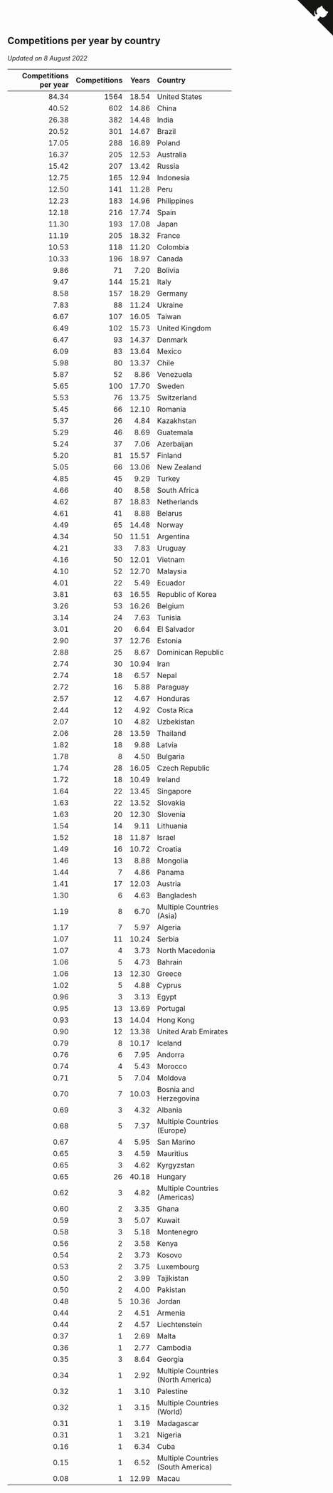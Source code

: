 ## Competitions per year by country

*Updated on  8 August 2022*

| Competitions per year | Competitions | Years | Country |
| ---: | ---: | ---: | :--- |
| 84.34 | 1564 | 18.54 | United States |
| 40.52 | 602 | 14.86 | China |
| 26.38 | 382 | 14.48 | India |
| 20.52 | 301 | 14.67 | Brazil |
| 17.05 | 288 | 16.89 | Poland |
| 16.37 | 205 | 12.53 | Australia |
| 15.42 | 207 | 13.42 | Russia |
| 12.75 | 165 | 12.94 | Indonesia |
| 12.50 | 141 | 11.28 | Peru |
| 12.23 | 183 | 14.96 | Philippines |
| 12.18 | 216 | 17.74 | Spain |
| 11.30 | 193 | 17.08 | Japan |
| 11.19 | 205 | 18.32 | France |
| 10.53 | 118 | 11.20 | Colombia |
| 10.33 | 196 | 18.97 | Canada |
| 9.86 | 71 | 7.20 | Bolivia |
| 9.47 | 144 | 15.21 | Italy |
| 8.58 | 157 | 18.29 | Germany |
| 7.83 | 88 | 11.24 | Ukraine |
| 6.67 | 107 | 16.05 | Taiwan |
| 6.49 | 102 | 15.73 | United Kingdom |
| 6.47 | 93 | 14.37 | Denmark |
| 6.09 | 83 | 13.64 | Mexico |
| 5.98 | 80 | 13.37 | Chile |
| 5.87 | 52 | 8.86 | Venezuela |
| 5.65 | 100 | 17.70 | Sweden |
| 5.53 | 76 | 13.75 | Switzerland |
| 5.45 | 66 | 12.10 | Romania |
| 5.37 | 26 | 4.84 | Kazakhstan |
| 5.29 | 46 | 8.69 | Guatemala |
| 5.24 | 37 | 7.06 | Azerbaijan |
| 5.20 | 81 | 15.57 | Finland |
| 5.05 | 66 | 13.06 | New Zealand |
| 4.85 | 45 | 9.29 | Turkey |
| 4.66 | 40 | 8.58 | South Africa |
| 4.62 | 87 | 18.83 | Netherlands |
| 4.61 | 41 | 8.88 | Belarus |
| 4.49 | 65 | 14.48 | Norway |
| 4.34 | 50 | 11.51 | Argentina |
| 4.21 | 33 | 7.83 | Uruguay |
| 4.16 | 50 | 12.01 | Vietnam |
| 4.10 | 52 | 12.70 | Malaysia |
| 4.01 | 22 | 5.49 | Ecuador |
| 3.81 | 63 | 16.55 | Republic of Korea |
| 3.26 | 53 | 16.26 | Belgium |
| 3.14 | 24 | 7.63 | Tunisia |
| 3.01 | 20 | 6.64 | El Salvador |
| 2.90 | 37 | 12.76 | Estonia |
| 2.88 | 25 | 8.67 | Dominican Republic |
| 2.74 | 30 | 10.94 | Iran |
| 2.74 | 18 | 6.57 | Nepal |
| 2.72 | 16 | 5.88 | Paraguay |
| 2.57 | 12 | 4.67 | Honduras |
| 2.44 | 12 | 4.92 | Costa Rica |
| 2.07 | 10 | 4.82 | Uzbekistan |
| 2.06 | 28 | 13.59 | Thailand |
| 1.82 | 18 | 9.88 | Latvia |
| 1.78 | 8 | 4.50 | Bulgaria |
| 1.74 | 28 | 16.05 | Czech Republic |
| 1.72 | 18 | 10.49 | Ireland |
| 1.64 | 22 | 13.45 | Singapore |
| 1.63 | 22 | 13.52 | Slovakia |
| 1.63 | 20 | 12.30 | Slovenia |
| 1.54 | 14 | 9.11 | Lithuania |
| 1.52 | 18 | 11.87 | Israel |
| 1.49 | 16 | 10.72 | Croatia |
| 1.46 | 13 | 8.88 | Mongolia |
| 1.44 | 7 | 4.86 | Panama |
| 1.41 | 17 | 12.03 | Austria |
| 1.30 | 6 | 4.63 | Bangladesh |
| 1.19 | 8 | 6.70 | Multiple Countries (Asia) |
| 1.17 | 7 | 5.97 | Algeria |
| 1.07 | 11 | 10.24 | Serbia |
| 1.07 | 4 | 3.73 | North Macedonia |
| 1.06 | 5 | 4.73 | Bahrain |
| 1.06 | 13 | 12.30 | Greece |
| 1.02 | 5 | 4.88 | Cyprus |
| 0.96 | 3 | 3.13 | Egypt |
| 0.95 | 13 | 13.69 | Portugal |
| 0.93 | 13 | 14.04 | Hong Kong |
| 0.90 | 12 | 13.38 | United Arab Emirates |
| 0.79 | 8 | 10.17 | Iceland |
| 0.76 | 6 | 7.95 | Andorra |
| 0.74 | 4 | 5.43 | Morocco |
| 0.71 | 5 | 7.04 | Moldova |
| 0.70 | 7 | 10.03 | Bosnia and Herzegovina |
| 0.69 | 3 | 4.32 | Albania |
| 0.68 | 5 | 7.37 | Multiple Countries (Europe) |
| 0.67 | 4 | 5.95 | San Marino |
| 0.65 | 3 | 4.59 | Mauritius |
| 0.65 | 3 | 4.62 | Kyrgyzstan |
| 0.65 | 26 | 40.18 | Hungary |
| 0.62 | 3 | 4.82 | Multiple Countries (Americas) |
| 0.60 | 2 | 3.35 | Ghana |
| 0.59 | 3 | 5.07 | Kuwait |
| 0.58 | 3 | 5.18 | Montenegro |
| 0.56 | 2 | 3.58 | Kenya |
| 0.54 | 2 | 3.73 | Kosovo |
| 0.53 | 2 | 3.75 | Luxembourg |
| 0.50 | 2 | 3.99 | Tajikistan |
| 0.50 | 2 | 4.00 | Pakistan |
| 0.48 | 5 | 10.36 | Jordan |
| 0.44 | 2 | 4.51 | Armenia |
| 0.44 | 2 | 4.57 | Liechtenstein |
| 0.37 | 1 | 2.69 | Malta |
| 0.36 | 1 | 2.77 | Cambodia |
| 0.35 | 3 | 8.64 | Georgia |
| 0.34 | 1 | 2.92 | Multiple Countries (North America) |
| 0.32 | 1 | 3.10 | Palestine |
| 0.32 | 1 | 3.15 | Multiple Countries (World) |
| 0.31 | 1 | 3.19 | Madagascar |
| 0.31 | 1 | 3.21 | Nigeria |
| 0.16 | 1 | 6.34 | Cuba |
| 0.15 | 1 | 6.52 | Multiple Countries (South America) |
| 0.08 | 1 | 12.99 | Macau |


<a href="https://github.com/jonatanklosko/wca_statistics" class="github-corner" aria-label="View source on Github"><svg width="80" height="80" viewBox="0 0 250 250" style="fill:#151513; color:#fff; position: absolute; top: 0; border: 0; right: 0;" aria-hidden="true"><path d="M0,0 L115,115 L130,115 L142,142 L250,250 L250,0 Z"></path><path d="M128.3,109.0 C113.8,99.7 119.0,89.6 119.0,89.6 C122.0,82.7 120.5,78.6 120.5,78.6 C119.2,72.0 123.4,76.3 123.4,76.3 C127.3,80.9 125.5,87.3 125.5,87.3 C122.9,97.6 130.6,101.9 134.4,103.2" fill="currentColor" style="transform-origin: 130px 106px;" class="octo-arm"></path><path d="M115.0,115.0 C114.9,115.1 118.7,116.5 119.8,115.4 L133.7,101.6 C136.9,99.2 139.9,98.4 142.2,98.6 C133.8,88.0 127.5,74.4 143.8,58.0 C148.5,53.4 154.0,51.2 159.7,51.0 C160.3,49.4 163.2,43.6 171.4,40.1 C171.4,40.1 176.1,42.5 178.8,56.2 C183.1,58.6 187.2,61.8 190.9,65.4 C194.5,69.0 197.7,73.2 200.1,77.6 C213.8,80.2 216.3,84.9 216.3,84.9 C212.7,93.1 206.9,96.0 205.4,96.6 C205.1,102.4 203.0,107.8 198.3,112.5 C181.9,128.9 168.3,122.5 157.7,114.1 C157.9,116.9 156.7,120.9 152.7,124.9 L141.0,136.5 C139.8,137.7 141.6,141.9 141.8,141.8 Z" fill="currentColor" class="octo-body"></path></svg></a><style>.github-corner:hover .octo-arm{animation:octocat-wave 560ms ease-in-out}@keyframes octocat-wave{0%,100%{transform:rotate(0)}20%,60%{transform:rotate(-25deg)}40%,80%{transform:rotate(10deg)}}@media (max-width:500px){.github-corner:hover .octo-arm{animation:none}.github-corner .octo-arm{animation:octocat-wave 560ms ease-in-out}}</style>
